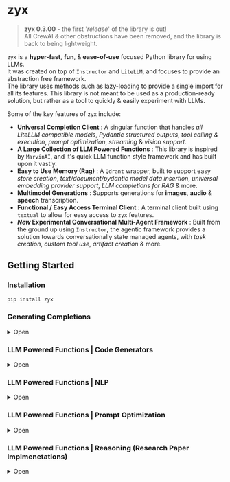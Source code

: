 # **zyx**

> **zyx 0.3.00** - the first '*release*' of the library is out! </br>
> All CrewAI & other obstructions have been removed, and the library is back to being lightweight.

<code>zyx</code> is a **hyper-fast**, **fun**, & **ease-of-use** focused Python library for using LLMs. </br>
It was created on top of <code>Instructor</code> and <code>LiteLLM</code>, and focuses to provide an abstraction free framework. </br>
The library uses methods such as lazy-loading to provide a single import for all its features. This library is not meant to be used as a production-ready solution, but rather as a tool to quickly & easily experiment with LLMs. 

Some of the key features of <code>zyx</code> include:

- **Universal Completion Client** : A singular function that handles *all LiteLLM compatible models*, *Pydantic structured outputs*, *tool calling & execution*, *prompt optimization*, *streaming* & *vision support*.
- **A Large Collection of LLM Powered Functions** : This library is inspired by <code>MarvinAI</code>, and it's quick LLM function style framework and has built upon it vastly.
- **Easy to Use Memory (Rag)** : A <code>Qdrant</code> wrapper, built to support easy *store creation*, *text/document/pydantic model data insertion*, *universal embedding provider support*, *LLM completions for RAG* & more.
- **Multimodel Generations** : Supports generations for **images**, **audio** & **speech** transcription.
- **Functional / Easy Access Terminal Client** : A terminal client built using <code>textual</code> to allow for easy access to <code>zyx</code> features.
- ***New* Experimental Conversational Multi-Agent Framework** : Built from the ground up using <code>Instructor</code>, the agentic framework provides a solution towards conversationally state managed agents, with *task creation*, *custom tool use*, *artifact creation* & more.

## **Getting Started**

### Installation

```bash
pip install zyx
```

### Generating Completions 

<details closed>
<summary>Open</summary>
<br>

The primary module of zyx, is the universal <code>.completion()</code> function. This module is an extensive wrapper around the <code>litellm .completion()</code> function, as well as the Instructor library. </br>

The <code>.completion()</code> function is capable of

- **Generations with any LiteLLM compatible model**
    - Ollama, OpenAI, Anthropic, Groq, Mistral, and more!
- **Direct Instructor Pydantc structured outputs**
- **Tool calling & execution support. (Get a tool interpretation with one function)**
    - zyx provides a few prebuilt tools out of the box
    - Can take in a list of **Python functions**, **OpenAI dictionaries**, or **Pydantic models** as tools!
    - Automatic tool execution if a tool is called through the <code>run_tools</code> parameter
- **Streaming**
- **New** Vision support 
    - Pass in a list of urls
    - Currently uses multi shot prompting if a response model or tools were also passed.
-  **New** Prompt optimization 
    - Creates or optimizes a task tuned system prompt using either the *COSTAR* or *TIDD-EC* frameworks automatically.

## Standard Completion

```python
# Simplest Way to Generate
# Defaults to "gpt-4o-mini" if no model is provided
from zyx import completion

response = completion("Hi, how are you?")

# Returns a standard OpenAI style response object
print(response.choices[0].message.content)
```

```bash
# OUTPUT
Hello! I'm just a program, but I'm here and ready to help you. How can I assist you today?
```

## Instructor Output

```python
import zyx
from pydantic import BaseModel

class Person(BaseModel):
    name: str
    age: int

# We can pass in a system prompt to change the behavior of the assistant
response = zyx.completion(
    "Create a mock person",
    response_model = Person
)

# Lets print the full response object
print(response)

print(f"Person Name: '{response.name}', Person Age: '{response.age}'")
```

```bash
# OUTPUT
Person(name='John Doe', age=30)
Person Name: 'John Doe', Person Age: '30'
```

## Tool Calling & Execution

```python
# Lets return a tool call
import zyx

# Lets use the prebuilt web search tool!
response = zyx.completion(
    "Who won the 2024 Euro Cup Final?",
    tools = [zyx.tools.web_search],
    run_tools = True # Set to true to execute tool calls
)

print(response.choices[0].message.content)
```

```bash
# OUTPUT
Spain won the 2024 Euro Cup Final, defeating England 2-1. The decisive goal was scored by substitute Mikel 
Oyarzabal in the 86th minute. This victory marked Spain's fourth European championship title. You can find more 
details about the match (https://en.wikipedia.org/wiki/UEFA_Euro_2024_Final).
```

</details>

### LLM Powered Functions | Code Generators

<details closed>
<summary>Open</summary>
<br>

</details>

### LLM Powered Functions | NLP

<details closed>
<summary>Open</summary>
<br>

</details>

### LLM Powered Functions | Prompt Optimization

<details closed>
<summary>Open</summary>
<br>

</details>

### LLM Powered Functions | Reasoning (Research Paper Implmenetations)

<details closed>
<summary>Open</summary>
<br>

</details>


